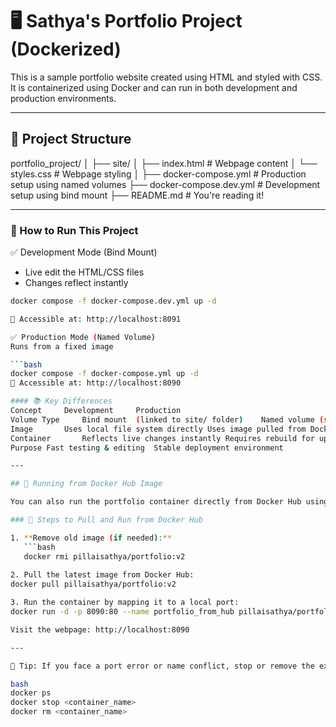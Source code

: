 # 🖥️ Sathya's Portfolio Project (Dockerized)

This is a sample portfolio website created using HTML and styled with CSS. It is containerized using Docker and can run in both development and production environments.

---

## 📁 Project Structure

portfolio_project/ 
│ 
├── site/
│ ├── index.html # Webpage content 
│ └── styles.css # Webpage styling 
│ 
├── docker-compose.yml # Production setup using named volumes
├── docker-compose.dev.yml # Development setup using bind mount
├── README.md # You're reading it!

---

### 🚀 How to Run This Project

✅ Development Mode (Bind Mount)
- Live edit the HTML/CSS files
- Changes reflect instantly

```bash
docker compose -f docker-compose.dev.yml up -d

📍 Accessible at: http://localhost:8091

✅ Production Mode (Named Volume)
Runs from a fixed image

```bash
docker compose -f docker-compose.yml up -d
📍 Accessible at: http://localhost:8090

#### 📚 Key Differences
Concept 	Development		Production
Volume Type		Bind mount 	(linked to site/ folder)	Named volume (separate internal data)
Image		Uses local file system directly	Uses image pulled from Docker Hub
Container		Reflects live changes instantly	Requires rebuild for updates
Purpose	Fast testing & editing	Stable deployment environment

---

## 🐳 Running from Docker Hub Image

You can also run the portfolio container directly from Docker Hub using the following steps:

### 🔁 Steps to Pull and Run from Docker Hub

1. **Remove old image (if needed):**
   ```bash
   docker rmi pillaisathya/portfolio:v2
   
2. Pull the latest image from Docker Hub:
docker pull pillaisathya/portfolio:v2

3. Run the container by mapping it to a local port:
docker run -d -p 8090:80 --name portfolio_from_hub pillaisathya/portfolio:v2

Visit the webpage: http://localhost:8090

---

🧠 Tip: If you face a port error or name conflict, stop or remove the existing container using:

bash
docker ps
docker stop <container_name>
docker rm <container_name>


